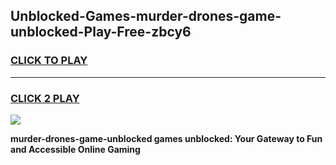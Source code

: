 
## Unblocked-Games-murder-drones-game-unblocked-Play-Free-zbcy6
<h3>
<a href="https://premium76.site?title=murder-drones-game-unblocked&ref=18A">CLICK TO PLAY</a></h3>
<hr>

<h3>
<a href="https://premium76.site?title=murder-drones-game-unblocked&ref=18A">CLICK 2 PLAY</a>
  
</h3>

<a href="https://premium76.site?title=murder-drones-game-unblocked&ref=18A"><img src="https://clearcache.store/games.png"></a>


**murder-drones-game-unblocked games unblocked: Your Gateway to Fun and Accessible Online Gaming**
